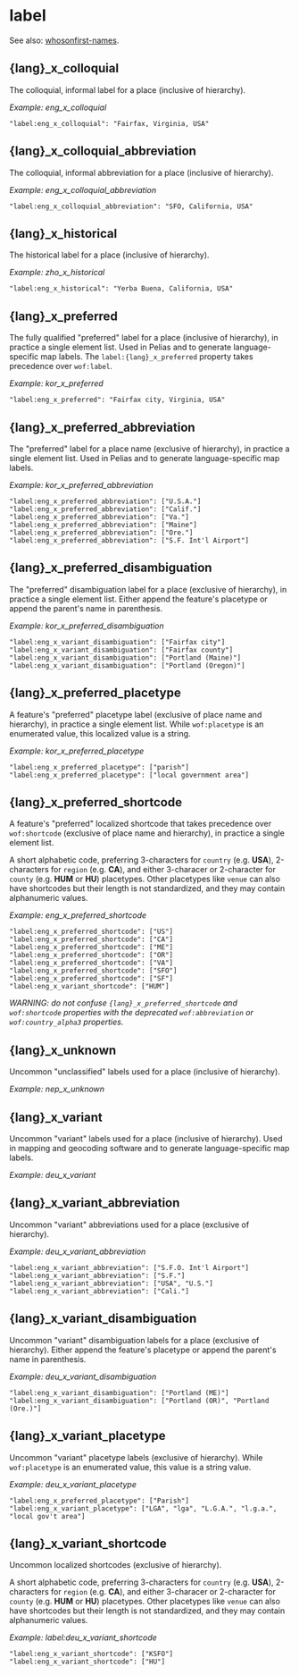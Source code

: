 # label

See also: [whosonfirst-names](https://github.com/whosonfirst/whosonfirst-names).

## {lang}_x_colloquial

The colloquial, informal label for a place (inclusive of hierarchy).

_Example: eng_x_colloquial_

```
"label:eng_x_colloquial": "Fairfax, Virginia, USA"
```


## {lang}_x_colloquial_abbreviation

The colloquial, informal abbreviation for a place (inclusive of hierarchy).

_Example: eng_x_colloquial_abbreviation_

```
"label:eng_x_colloquial_abbreviation": "SFO, California, USA"
```


## {lang}_x_historical

The historical label for a place (inclusive of hierarchy).

_Example: zho_x_historical_

```
"label:eng_x_historical": "Yerba Buena, California, USA"
```

## {lang}_x_preferred

The fully qualified "preferred" label for a place (inclusive of hierarchy), in practice a single element list. Used in Pelias and to generate language-specific map labels. The `label:{lang}_x_preferred` property takes precedence over `wof:label`.

_Example: kor_x_preferred_

```
"label:eng_x_preferred": "Fairfax city, Virginia, USA"
```

## {lang}_x_preferred_abbreviation

The "preferred" label for a place name (exclusive of hierarchy), in practice a single element list. Used in Pelias and to generate language-specific map labels.

_Example: kor_x_preferred_abbreviation_

```
"label:eng_x_preferred_abbreviation": ["U.S.A."]
"label:eng_x_preferred_abbreviation": ["Calif."]
"label:eng_x_preferred_abbreviation": ["Va."]
"label:eng_x_preferred_abbreviation": ["Maine"]
"label:eng_x_preferred_abbreviation": ["Ore."]
"label:eng_x_preferred_abbreviation": ["S.F. Int'l Airport"]
```


## {lang}_x_preferred_disambiguation

The "preferred" disambiguation label for a place (exclusive of hierarchy), in practice a single element list. Either append the feature's placetype or append the parent's name in parenthesis.

_Example: kor_x_preferred_disambiguation_

```
"label:eng_x_variant_disambiguation": ["Fairfax city"]
"label:eng_x_variant_disambiguation": ["Fairfax county"]
"label:eng_x_variant_disambiguation": ["Portland (Maine)"]
"label:eng_x_variant_disambiguation": ["Portland (Oregon)"]
```

## {lang}_x_preferred_placetype

A feature's "preferred" placetype label (exclusive of place name and hierarchy), in practice a single element list. While `wof:placetype` is an enumerated value, this localized value is a string.

_Example: kor_x_preferred_placetype_

```
"label:eng_x_preferred_placetype": ["parish"]
"label:eng_x_preferred_placetype": ["local government area"]
```

## {lang}_x_preferred_shortcode

A feature's "preferred" localized shortcode that takes precedence over `wof:shortcode` (exclusive of place name and hierarchy), in practice a single element list. 

A short alphabetic code, preferring 3-characters for `country` (e.g. **USA**), 2-characters for `region` (e.g. **CA**), and either 3-characer or 2-character for `county` (e.g. **HUM** or **HU**) placetypes. Other placetypes like `venue` can also have shortcodes but their length is not standardized, and they may contain alphanumeric values.

_Example: eng_x_preferred_shortcode_ 

```
"label:eng_x_preferred_shortcode": ["US"]
"label:eng_x_preferred_shortcode": ["CA"]
"label:eng_x_preferred_shortcode": ["ME"]
"label:eng_x_preferred_shortcode": ["OR"]
"label:eng_x_preferred_shortcode": ["VA"]
"label:eng_x_preferred_shortcode": ["SFO"]
"label:eng_x_preferred_shortcode": ["SF"]
"label:eng_x_variant_shortcode": ["HUM"]
```

_WARNING: do not confuse `{lang}_x_preferred_shortcode` and `wof:shortcode` properties with the deprecated `wof:abbreviation` or `wof:country_alpha3` properties._

## {lang}_x_unknown

Uncommon "unclassified" labels used for a place (inclusive of hierarchy).

_Example: nep_x_unknown_

## {lang}_x_variant

Uncommon "variant" labels used for a place (inclusive of hierarchy). Used in mapping and geocoding software and to generate language-specific map labels.

_Example: deu_x_variant_

## {lang}_x_variant_abbreviation

Uncommon "variant" abbreviations used for a place (exclusive of hierarchy).

_Example: deu_x_variant_abbreviation_

```
"label:eng_x_variant_abbreviation": ["S.F.O. Int'l Airport"]
"label:eng_x_variant_abbreviation": ["S.F."]
"label:eng_x_variant_abbreviation": ["USA", "U.S."]
"label:eng_x_variant_abbreviation": ["Cali."]
```

## {lang}_x_variant_disambiguation


Uncommon "variant" disambiguation labels for a place (exclusive of hierarchy). Either append the feature's placetype or append the parent's name in parenthesis.

_Example: deu_x_variant_disambiguation_

```
"label:eng_x_variant_disambiguation": ["Portland (ME)"]
"label:eng_x_variant_disambiguation": ["Portland (OR)", "Portland (Ore.)"]
```

## {lang}_x_variant_placetype

Uncommon "variant" placetype labels (exclusive of hierarchy). While `wof:placetype` is an enumerated value, this value is a string value.

_Example: deu_x_variant_placetype_

```
"label:eng_x_preferred_placetype": ["Parish"]
"label:eng_x_variant_placetype": ["LGA", "lga", "L.G.A.", "l.g.a.", "local gov't area"]
```

## {lang}_x_variant_shortcode

Uncommon localized shortcodes (exclusive of hierarchy).

A short alphabetic code, preferring 3-characters for `country` (e.g. **USA**), 2-characters for `region` (e.g. **CA**), and either 3-characer or 2-character for `county` (e.g. **HUM** or **HU**) placetypes. Other placetypes like `venue` can also have shortcodes but their length is not standardized, and they may contain alphanumeric values.

_Example: label:deu_x_variant_shortcode_

```
"label:eng_x_variant_shortcode": ["KSFO"]
"label:eng_x_variant_shortcode": ["HU"]
```
